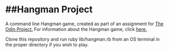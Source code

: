 ##Hangman Project
=======
A command line Hangman game, created as part of an assignment for [The Odin Project.](http://www.theodinproject.com/home)
For information about the Hangman game, click [here.](http://en.wikipedia.org/wiki/Hangman_(game))

Clone this repository and run ruby lib/hangman.rb from an OS terminal in the proper directory if you wish to play.





